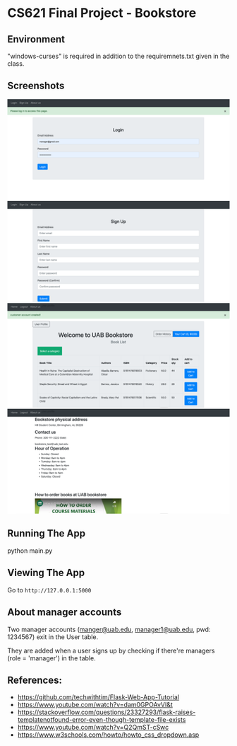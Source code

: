# CS621 Final Project - Bookstore

## Environment

"windows-curses" is required in addition to the requiremnets.txt given in the class.

## Screenshots

![p1](./screenshots/p1.png)
![p2](./screenshots/p2.png)
![p3](./screenshots/p3.png)
![p4](./screenshots/p4.png)

## Running The App

python main.py

## Viewing The App

Go to `http://127.0.0.1:5000`

## About manager accounts

Two manager accounts (manger@uab.edu, manager1@uab.edu, pwd: 1234567) exit in the User table.

They are added when a user signs up by checking if there're managers (role = 'manager') in the table.

## References:

- https://github.com/techwithtim/Flask-Web-App-Tutorial
- https://www.youtube.com/watch?v=dam0GPOAvVI&t
- https://stackoverflow.com/questions/23327293/flask-raises-templatenotfound-error-even-though-template-file-exists
- https://www.youtube.com/watch?v=Q2QmST-cSwc
- https://www.w3schools.com/howto/howto_css_dropdown.asp
